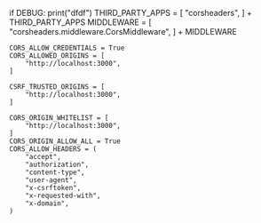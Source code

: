 if DEBUG:
    print("dfdf")
    THIRD_PARTY_APPS = [
        "corsheaders",
    ] + THIRD_PARTY_APPS
    MIDDLEWARE = [
        "corsheaders.middleware.CorsMiddleware",
    ] + MIDDLEWARE

    CORS_ALLOW_CREDENTIALS = True
    CORS_ALLOWED_ORIGINS = [
        "http://localhost:3000",
    ]

    CSRF_TRUSTED_ORIGINS = [
        "http://localhost:3000",
    ]

    CORS_ORIGIN_WHITELIST = [
        "http://localhost:3000",
    ]
    CORS_ORIGIN_ALLOW_ALL = True
    CORS_ALLOW_HEADERS = (
        "accept",
        "authorization",
        "content-type",
        "user-agent",
        "x-csrftoken",
        "x-requested-with",
        "x-domain",
    )

